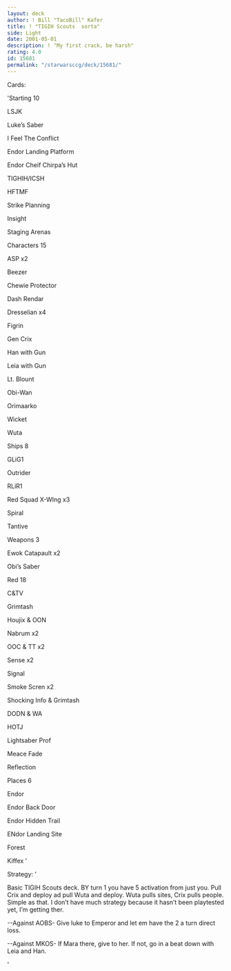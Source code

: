 ```yaml
---
layout: deck
author: ! Bill "TacoBill" Kafer
title: ! "TIGIH Scouts  sorta"
side: Light
date: 2001-05-01
description: ! "My first crack, be harsh"
rating: 4.0
id: 15681
permalink: "/starwarsccg/deck/15681/"
---
```

Cards: 

'Starting 10

LSJK

Luke’s Saber

I Feel The Conflict

Endor Landing Platform

Endor Cheif Chirpa’s Hut

TIGHIH/ICSH

HFTMF

Strike Planning

Insight

Staging Arenas


Characters 15

ASP x2

Beezer

Chewie Protector

Dash Rendar

Dresselian x4

Figrin

Gen Crix

Han with Gun

Leia with Gun

Lt. Blount

Obi-Wan

Orimaarko

Wicket 

Wuta



Ships 8

GLiG1

Outrider

RLiR1

Red Squad X-WIng x3

Spiral

Tantive


Weapons 3

Ewok Catapault x2

Obi’s Saber


Red 18

C&TV

Grimtash

Houjix & OON

Nabrum x2

OOC & TT x2

Sense x2

Signal

Smoke Scren x2

Shocking Info & Grimtash

DODN & WA

HOTJ

Lightsaber Prof

Meace Fade

Reflection


Places 6

Endor

Endor Back Door

Endor Hidden Trail

ENdor Landing Site

Forest

Kiffex '

Strategy: '

Basic TIGIH Scouts deck. BY turn 1 you have 5 activation from just you. Pull Crix and deploy ad pull Wuta and deploy. Wuta pulls sites, Crix pulls people. Simple as that. I don’t have much strategy because it hasn’t been playtested yet, I’m getting ther.


--Against AOBS- Give luke to Emperor and let em have the 2 a turn direct loss.


--Against MKOS- If Mara there, give to her. If not, go in a beat down with Leia and Han.

'
